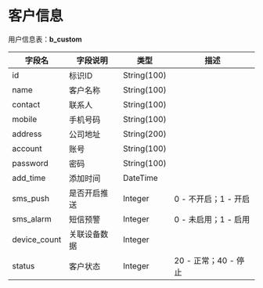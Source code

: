 # 客户信息

用户信息表：**b_custom**

|字段名        |字段说明        |类型         |描述
|-------------|---------------|------------|-----------------|
|id           |标识ID          |String(100)
|name         |客户名称         |String(100)
|contact      |联系人           |String(100)
|mobile       |手机号码         |String(100)
|address      |公司地址         |String(200)
|account      |账号            |String(100)
|password     |密码            |String(100)
|add_time     |添加时间         |DateTime
|sms_push     |是否开启推送     |Integer     |0 - 不开启；1 - 开启
|sms_alarm    |短信预警         |Integer     |0 - 未启用；1 - 启用
|device_count |关联设备数据      |Integer
|status       |客户状态         |Integer     |20 - 正常；40 - 停止
